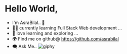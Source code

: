 # Hello World, 
- I'm AsraBilal.. :wave: 
- 👩‍💻 currently learning Full Stack Web development ...
- :unicorn: love learning and exploring ...
- 🌍 Find me on github@ https://github.com/asrabilal
- 🗨️ Ask Me..
![giphy](https://user-images.githubusercontent.com/107981178/187966497-c20bc41f-512d-4138-b871-7f83c3a08679.gif)
